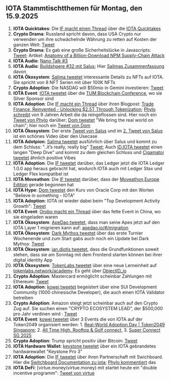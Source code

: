 ## IOTA Stammtischtthemen für Montag, den 15.9.2025

1. **IOTA Quicktakes**: Die [IF macht einen Thread](https://x.com/iota/status/1964977010029052271) über die [IOTA Quicktakes](https://youtu.be/H0ymwJSZEDc)
2. **Crypto Drama**: Russland spricht davon, dass USA Crypto nur verwenden um ihre schwächelnde Währung zu retten auf Kosten der ganzen Welt: [Tweet](https://x.com/BTC_Archive/status/1965083816994689139)
3. **Crypto Drama**: Es gab eine große Sicherheitslücke in Javascripts: [Tweet](https://x.com/P3b7_/status/1965094840959410230); Artikel: [Anatomy of a Billion-Download NPM Supply-Chain Attack](https://jdstaerk.substack.com/p/we-just-found-malicious-code-in-the)
4. **IOTA Audio**: [Nano Talk #3](https://x.com/id_iota/status/1965826067404566991)
5. **IOTA Audio**: [Buildshpere #32 mit Salus](https://x.com/PhyloIota/status/1966142253526843574); Hier [Salimas Zusammenfassung](https://x.com/Salimasbegum/status/1966161778892484926) davon
6. **IOTA Ökosystem**: [Salima tweetet](https://x.com/Salimasbegum/status/1965712167019114751) interessante Details zu NFTs auf IOTA. Sie spricht von 8 NFT Serien mit über 100K NFTs
7. **Crypto Adoption**: Die NASDAG will $50mio in Gemini investieren: [Tweet](https://x.com/WatcherGuru/status/1965347573478425045)
8. **IOTA Event**: [IOTA tweetet](https://x.com/iota/status/1965747083496833209) über die [TUM Blockchain Conference](https://conference.tum-blockchain.com/), wo sie Silver Sponsor sind
9. **IOTA Adoption**: Die [IF macht ein Thread](https://x.com/iota/status/1965747081894613402) über ihren Blogpost: [Trade Finance, Reinvented - Unlocking $2.5T Through Tokenization](https://blog.iota.org/trade-finance-reinvented/); [Phylo schreibt](https://x.com/PhyloIota/status/1965763030756843699) von 9 Jahren Arbeit die da reingeflossen sind. Hier noch ein [Tweet von Phylo](https://x.com/PhyloIota/status/1965754127138578674) darüber; [Dom tweetet](https://x.com/DomSchiener/status/1965749333636399355) "We bring the real world on chain"; hier noch ein [Tweet von Dom](https://x.com/DomSchiener/status/1965765910507200801)
10. **IOTA Ökosystem**: Der erste [Tweet von Salus](https://x.com/salusplatform/status/1965789010170622046) und im [2. Tweet von Salus](https://x.com/salusplatform/status/1965794365852512552) ist ein schönes Video über den Usecase
11. **IOTA Adotpion**: [Salima tweetet](https://x.com/Salimasbegum/status/1965798741027270671) ausführlich über Salus und kommt zu dem Schluss: "..it’s really, really big" [Tweet](https://x.com/Salimasbegum/status/1965911677179933124); Auch [ID.IOTA tweetet](https://x.com/id_iota/status/1966164842080764286) einen langen "Deep Dive" und kommt zu dem gleichen Schluss und [Cigamatoi tweetet](https://x.com/Cigamatoi/status/1966102345093111996) ähnlich positive Vibes
12. **IOTA Adoption**: Die [IF tweetet](https://x.com/iota/status/1965429992130515425) darüber, das Ledger jetzt die IOTA Ledger 1.0.0 app heraus gebracht hat, wodurch IOTA auch mit Ledger Stax und Ledger Flex kompatibel ist
13. **IOTA Moveathon**: Die [IF tweetet](https://x.com/iota/status/1965337166151901374) darüber, dass der [Moveathon Europe Edition](https://www.moveathon.build/europe) gerade begonnen hat
14. **IOTA Hype**: [Dom tweetet](https://x.com/DomSchiener/status/1966036659150930045) den Kurs von Oracle Corp mit den Worten "Believe in something - IOTA"
15. **IOTA Adoption**: IOTA ist wieder dabei beim "Top Development Activity Growth": [Tweet](https://x.com/chain_broker/status/1965822584517222641)
16. **IOTA Event**: [Orobo macht ein Thread](https://x.com/HelloOrobo/status/1966323102603948542) über das fette Event in China, wo sie eingeladen waren
17. **IOTA Ökosystem**: [ApeDao tweetet](https://x.com/0xApeDAO/status/1966773852177920488), dass man seine Apes jetzt auf den IOTA Layer 1 migrieren kann auf: [apedao.io/#/migration](https://apedao.io/#/migration)
18. **IOTA Ökosystem**: [Dark Mythos tweetet](https://x.com/DarkMythosTCG/status/1967139170851135761) über das erste Turnier Wochenende und zum Start gabs auch noch ein Update bei Dark Mythos: [Tweet](https://x.com/DarkMythosTCG/status/1967506578912788725)
19. **IOTA Ökosystem**: [jan.diotis tweetet](https://x.com/jan_diotis/status/1967271489738338631), dass die Grundfunktionen soweit stehen, dass sie am Sonntag mit dem Frontend starten können bei ihrer digital identity App
20. **IOTA Ökosystem**: [TokenLabs tweetet](https://x.com/TokenLabsX/status/1967297578657079326) über eine neue Lerneinheit auf [tokenlabs.network/academy](https://tokenlabs.network/academy). Es geht über [ObjectID_io](https://x.com/ObjectID_io)
21. **Crypto Adoption**: Mastercard ermöglicht scheinbar Zahlungen mit Ethereum: [Tweet](https://x.com/Ethprofit/status/1967305668626670029)
22. **IOTA Adoption**: [kowei tweetet](https://x.com/kowei1995/status/1967417587727519969) begeistert über eine SUI Development Community (1000 chinesische Developer), die auch einen IOTA Validator betreiben 
23. **Crypto Adoption**: Amazon steigt jetzt scheinbar auch auf den Crypto Zug auf. Sie suchen einen "CRYPTO ECOSYSTEM LEAD”, der $500,000 pro Jahr verdinen wird : [Tweet](https://x.com/Ashcryptoreal/status/1967378771536904624)
24. **IOTA Event**: [kowei tweetet](https://x.com/kowei1995/status/1967435582260613360) über 3 Events die von IOTA auf der Token2049 organisiert werden: 1. [Real-World Adoption Day | Token2049 Singapore](https://luma.com/adoptiondaysingapore?tk=AxsBra); 2. [All Time High. Rooftop & Golf connect](https://luma.com/f1jkkqey?tk=tt0RhR), 3. [Super Connect SG 2025](https://luma.com/e75uwh8w?tk=lARFkk)
25. **Crypto Adoption**: Trump spricht positiv über Bitcoin: [Tweet](https://x.com/saylordocs/status/1967137995036795003)
26. **IOTA Hardware Wallet**: [keystone tweetet](https://x.com/KeystoneWallet/status/1967559026037899769) über ein IOTA gebrandetes hardwarewallet "Keystone Pro 3"
27. **IOTA Adoption**: Die [IF tweetet](https://x.com/iota/status/1967574124441526638) über ihren Partnerschaft mit Swichboard. Hier die [Switchboard Documentation zu iota](https://docs.switchboard.xyz/product-documentation/data-feeds/iota); [Phylo kommentiert](https://x.com/PhyloIota/status/1967577198044512520) das
28. **IOTA DeFi**: [virtue.money(virtue.money) mit startet heute ein "double incentive programm": [Tweet von virtue](https://x.com/Virtue_Money/status/1967569260420497662)
